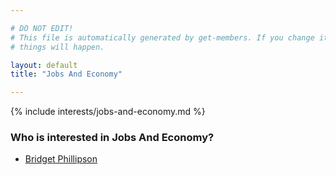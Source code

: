 ```yaml
---

# DO NOT EDIT!
# This file is automatically generated by get-members. If you change it, bad
# things will happen.

layout: default
title: "Jobs And Economy"

---
```


{% include interests/jobs-and-economy.md %}

### Who is interested in Jobs And Economy?


* [Bridget Phillipson](../members/bridget-phillipson.html)
